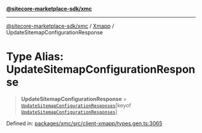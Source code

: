 [**@sitecore-marketplace-sdk/xmc**](../../../../README.md)

***

[@sitecore-marketplace-sdk/xmc](../../../../README.md) / [Xmapp](../README.md) / UpdateSitemapConfigurationResponse

# Type Alias: UpdateSitemapConfigurationResponse

> **UpdateSitemapConfigurationResponse** = [`UpdateSitemapConfigurationResponses`](UpdateSitemapConfigurationResponses.md)\[keyof [`UpdateSitemapConfigurationResponses`](UpdateSitemapConfigurationResponses.md)\]

Defined in: [packages/xmc/src/client-xmapp/types.gen.ts:3065](https://github.com/Sitecore/marketplace-sdk/blob/893df143248e67d8c66e942a96045542130259a0/packages/xmc/src/client-xmapp/types.gen.ts#L3065)
